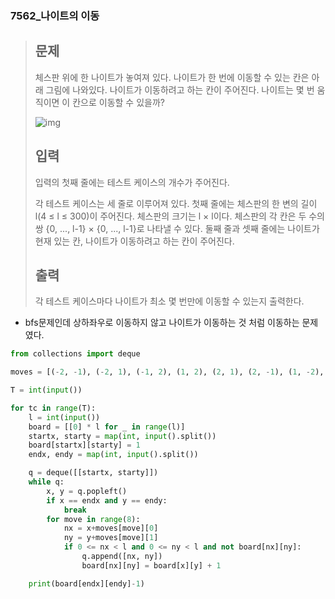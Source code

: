 ### 7562_나이트의 이동

> ## 문제
>
> 체스판 위에 한 나이트가 놓여져 있다. 나이트가 한 번에 이동할 수 있는 칸은 아래 그림에 나와있다. 나이트가 이동하려고 하는 칸이 주어진다. 나이트는 몇 번 움직이면 이 칸으로 이동할 수 있을까?
>
> ![img](https://www.acmicpc.net/upload/images/knight.png)
>
> ## 입력
>
> 입력의 첫째 줄에는 테스트 케이스의 개수가 주어진다.
>
> 각 테스트 케이스는 세 줄로 이루어져 있다. 첫째 줄에는 체스판의 한 변의 길이 l(4 ≤ l ≤ 300)이 주어진다. 체스판의 크기는 l × l이다. 체스판의 각 칸은 두 수의 쌍 {0, ..., l-1} × {0, ..., l-1}로 나타낼 수 있다. 둘째 줄과 셋째 줄에는 나이트가 현재 있는 칸, 나이트가 이동하려고 하는 칸이 주어진다.
>
> ## 출력
>
> 각 테스트 케이스마다 나이트가 최소 몇 번만에 이동할 수 있는지 출력한다.



- bfs문제인데 상하좌우로 이동하지 않고 나이트가 이동하는 것 처럼 이동하는 문제였다.

```python
from collections import deque

moves = [(-2, -1), (-2, 1), (-1, 2), (1, 2), (2, 1), (2, -1), (1, -2), (-1, -2)]

T = int(input())

for tc in range(T):
    l = int(input())
    board = [[0] * l for _ in range(l)]
    startx, starty = map(int, input().split())
    board[startx][starty] = 1
    endx, endy = map(int, input().split())

    q = deque([[startx, starty]])
    while q:
        x, y = q.popleft()
        if x == endx and y == endy:
            break
        for move in range(8):
            nx = x+moves[move][0]
            ny = y+moves[move][1]
            if 0 <= nx < l and 0 <= ny < l and not board[nx][ny]:
                q.append([nx, ny])
                board[nx][ny] = board[x][y] + 1

    print(board[endx][endy]-1)
```

